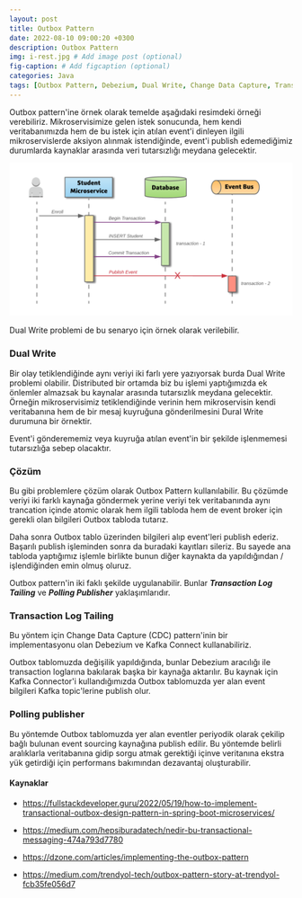 ```yaml
---
layout: post
title: Outbox Pattern
date: 2022-08-10 09:00:20 +0300
description: Outbox Pattern
img: i-rest.jpg # Add image post (optional)
fig-caption: # Add figcaption (optional)
categories: Java
tags: [Outbox Pattern, Debezium, Dual Write, Change Data Capture, Transaction Log Tailing, Polling Publisher]
---
```


Outbox pattern'ine örnek olarak temelde aşağıdaki resimdeki örneği verebiliriz. Mikroservisimize gelen istek sonucunda, hem kendi veritabanımızda hem de bu istek için atılan event'i dinleyen ilgili mikroservislerde aksiyon alınmak istendiğinde,  event'i publish edemediğimiz durumlarda kaynaklar arasında veri tutarsızlığı meydana gelecektir.

![img1](/images/outbox/outbox.png)


Dual Write problemi de bu senaryo için örnek olarak verilebilir.


### Dual Write
Bir olay tetiklendiğinde aynı veriyi iki farlı yere yazıyorsak burda Dual Write problemi olabilir. Distributed bir ortamda biz bu işlemi yaptığımızda ek önlemler almazsak bu kaynalar arasında tutarsızlık meydana gelecektir. Örneğin mikroservisimiz tetiklendiğinde verinin hem mikroservisin kendi veritabanına hem de bir mesaj kuyruğuna gönderilmesini Dural Write durumuna bir örnektir.

Event'i gönderememiz veya kuyruğa atılan event'in bir şekilde işlenmemesi tutarsızlığa sebep olacaktır.

### Çözüm


Bu gibi problemlere çözüm olarak Outbox Pattern kullanılabilir. Bu çözümde veriyi iki farklı kaynağa göndermek yerine veriyi tek veritabanında aynı trancation içinde atomic olarak hem ilgili tabloda hem de event broker için gerekli olan bilgileri Outbox tabloda tutarız.

Daha sonra Outbox tablo üzerinden bilgileri alıp event'leri publish ederiz. Başarılı publish işleminden sonra da buradaki kayıtları sileriz. Bu sayede ana tabloda yaptığımız işlemle birlikte bunun diğer kaynakta da yapıldığından / işlendiğinden emin olmuş oluruz.



Outbox pattern'in iki faklı şekilde uygulanabilir. Bunlar ***Transaction Log Tailing*** ve ***Polling Publisher*** yaklaşımlarıdır.

### Transaction Log Tailing

Bu yöntem için Change Data Capture (CDC) pattern'inin bir implementasyonu olan Debezium ve Kafka Connect kullanabiliriz.

Outbox tablomuzda değişilik yapıldığında, bunlar Debezium aracılığı ile transaction loglarına bakılarak başka bir kaynağa aktarılır. Bu kaynak için Kafka Connector'i kullandığımızda Outbox tablomuzda yer alan event bilgileri Kafka topic'lerine publish olur.


### Polling publisher

Bu yöntemde Outbox tablomuzda yer alan eventler periyodik olarak çekilip bağlı bulunan event sourcing kaynağına publish edilir. Bu  yöntemde belirli aralıklarla veritabanına gidip sorgu atmak gerektiği içinve veritanına ekstra yük getirdiği için performans bakımından dezavantaj oluşturabilir.





#### Kaynaklar

* https://fullstackdeveloper.guru/2022/05/19/how-to-implement-transactional-outbox-design-pattern-in-spring-boot-microservices/


* https://medium.com/hepsiburadatech/nedir-bu-transactional-messaging-474a793d7780

* https://dzone.com/articles/implementing-the-outbox-pattern  

* https://medium.com/trendyol-tech/outbox-pattern-story-at-trendyol-fcb35fe056d7